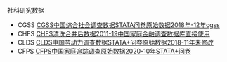 社科研究数据
* CGSS [CGSS中国综合社会调查数据STATA问卷原始数据2018年-12年cgss](https://item.taobao.com/item.htm?spm=a1z10.3-c.w4002-22455781290.65.1cf27555uf3Nu6&id=694016460619)
* CHFS [CHFS清洗合并后数据2011-19中国家庭金融调查数据库直接使用](https://item.taobao.com/item.htm?spm=a1z10.3-c.w4002-22455781290.52.1cf27555uf3Nu6&id=693322225616)
* CLDS [CLDS中国劳动力调查数据STATA+问卷原始数据2018-11年未修改](https://item.taobao.com/item.htm?spm=a1z10.3-c.w4002-22455781290.72.1cf27555uf3Nu6&id=694401660814)
* CFPS [CFPS中国家庭追踪调查原始数据2020-10年STATA+问卷](https://item.taobao.com/item.htm?spm=a1z10.3-c.w4002-22455781290.95.1cf27555uf3Nu6&id=695113039758)

